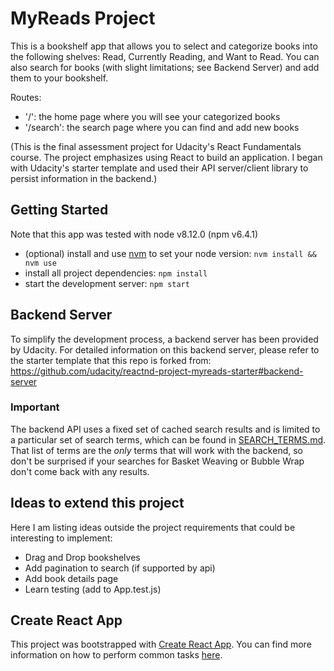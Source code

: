 # MyReads Project

This is a bookshelf app that allows you to select and categorize books into the following shelves: Read, Currently Reading, and Want to Read. You can also search for books (with slight limitations; see Backend Server) and add them to your bookshelf.

Routes:
* '/': the home page where you will see your categorized books
* '/search': the search page where you can find and add new books

(This is the final assessment project for Udacity's React Fundamentals course. The project emphasizes using React to build an application. I began with Udacity's starter template and used their API server/client library to persist information in the backend.)

## Getting Started

Note that this app was tested with node v8.12.0 (npm v6.4.1)
* (optional) install and use [nvm](https://github.com/nvm-sh/nvm) to set your node version: `nvm install && nvm use`
* install all project dependencies: `npm install`
* start the development server: `npm start`

## Backend Server

To simplify the development process, a backend server has been provided by Udacity. For detailed information on this backend server, please refer to the starter template that this repo is forked from: https://github.com/udacity/reactnd-project-myreads-starter#backend-server

### Important
The backend API uses a fixed set of cached search results and is limited to a particular set of search terms, which can be found in [SEARCH_TERMS.md](SEARCH_TERMS.md). That list of terms are the _only_ terms that will work with the backend, so don't be surprised if your searches for Basket Weaving or Bubble Wrap don't come back with any results.

## Ideas to extend this project

Here I am listing ideas outside the project requirements that could be interesting to implement:
* Drag and Drop bookshelves
* Add pagination to search (if supported by api)
* Add book details page
* Learn testing (add to App.test.js)

## Create React App

This project was bootstrapped with [Create React App](https://github.com/facebookincubator/create-react-app). You can find more information on how to perform common tasks [here](https://github.com/facebookincubator/create-react-app/blob/master/packages/react-scripts/template/README.md).
